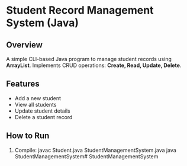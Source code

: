 # Student Record Management System (Java)

## Overview
A simple CLI-based Java program to manage student records using **ArrayList**.
Implements CRUD operations: **Create, Read, Update, Delete**.

## Features
- Add a new student
- View all students
- Update student details
- Delete a student record

## How to Run
1. Compile:
javac Student.java StudentManagementSystem.java
java StudentManagementSystem#   S t u d e n t M a n a g e m e n t S y s t e m  
 